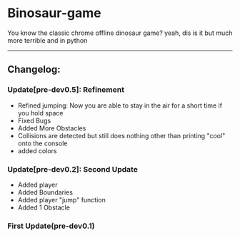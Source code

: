 # Binosaur-game
You know the classic chrome offline dinosaur game? yeah, dis is it but much more terrible and in python
_____
## Changelog:
### Update[pre-dev0.5]: Refinement
- Refined jumping:
      Now you are able to stay in the air for a short time if you hold space
- Fixed Bugs
- Added More Obstacles
- Collisions are detected but still does nothing other than printing "cool" onto the console
- added colors
### Update[pre-dev0.2]: Second Update
- Added player
- Added Boundaries
- Added player "jump" function
- Added 1 Obstacle

### First Update(pre-dev0.1)
